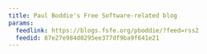 ```yaml
---
title: Paul Boddie's Free Software-related blog
params:
  feedlink: https://blogs.fsfe.org/pboddie/?feed=rss2
  feedid: 87e27e984d0295ee377df9ba9f641e21
---
```


